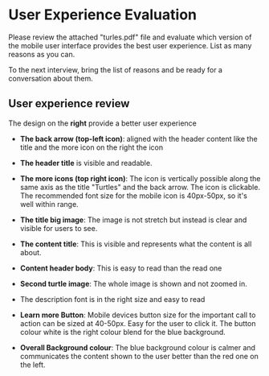 # User Experience Evaluation

Please review the attached "turles.pdf" file and evaluate which version of the mobile user interface provides the best user experience. List as many reasons as you can.

To the next interview, bring the list of reasons and be ready for a conversation about them.

## User experience review

The design on the **right** provide a better user experience

- **The back arrow (top-left icon)**: aligned with the header content like the title and the more icon on the right the icon

- **The header title** is visible and readable.
- **The more icons (top right icon)**: The icon is vertically possible along the same axis as the title "Turtles" and the back arrow. The icon is clickable. The recommended font size for the mobile icon is 40px-50px, so it's well within range.
- **The title big image**: The image is not stretch but instead is clear and visible for users to see.
- **The content title**: This is visible and represents what the content is all about.

- **Content header body**: This is easy to read than the read one

- **Second turtle image**: The whole image is shown and not zoomed in.

- The description font is in the right size and easy to read
- **Learn more Button**: Mobile devices button size for the important call to action can be sized at 40-50px. Easy for the user to click it. The button colour white is the right colour blend for the blue background.

- **Overall Background colour**: The blue background colour is calmer and communicates the content shown to the user better than the red one on the left.
